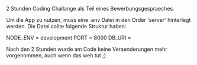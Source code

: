 2 Stunden Coding Challange als Teil eines Bewerbungsgespraeches.

Um die App zu nutzen, muss eine .env Datei in den Order 'server' hinterlegt werden.
Die Datei sollte folgende Struktur haben:

NODE_ENV = development
PORT = 8000
DB_URI = <ENTER MONGO DB URI>

Nach den 2 Stunden wurde am Code keine Veraenderungen mehr vorgenommen, auch wenn das weh tut ;)

